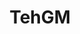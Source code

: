 ---
title: TehGM

menus: header
layout: about-member

# config props
buy_me_a_coffee_description: Want to support me? Buy me a beer!

# cards
cards_side:
 - preset: gaming_rig
   model: Clevo X170KM-G
   cpu: Intel Core i9 11900K
   gpu: Nvidia Geforce RTX 3080
   ram: 2x Corsair Vengeance CM4X16 8GB
   drive:
    - Samsung EVO 960 500MB
    - Corsair MP510 1TB
    - Intel 670p BX500 2TB
   monitor:
    - Acer Predator XB271HU (27", 1440p, 165Hz, 4ms IPS, GSYNC)
    - Clevo X170KM Display (17", 14400p, 165Hz, IPS, GSYNC)
   networkcard: Killer Wi-Fi 6 AX1650
   mouse: Razer Lancehead Tournament Edition
   headset: Corsair HS50
   keyboard: Razer Ornata V2


cards_main:
 - preset: related_images
   limit: 9
 - preset: games_list
---